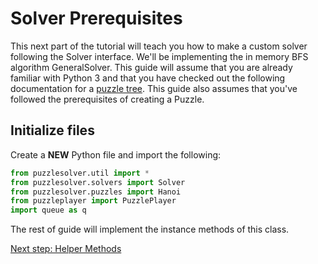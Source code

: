 # Solver Prerequisites
This next part of the tutorial will teach you how to make a custom solver following the Solver interface. We'll be implementing the in memory BFS algorithm GeneralSolver. This guide will assume that you are already familiar with Python 3 and that you have checked out the following documentation for a [puzzle tree](https://nyc.cs.berkeley.edu/wiki/Puzzle_tree). This guide also assumes that you've followed the prerequisites of creating a Puzzle.

## Initialize files
Create a **NEW** Python file and import the following:
```python
from puzzlesolver.util import *
from puzzlesolver.solvers import Solver
from puzzlesolver.puzzles import Hanoi
from puzzleplayer import PuzzlePlayer
import queue as q
```

The rest of guide will implement the instance methods of this class.

[Next step: Helper Methods](05_Helper_Methods.md)
